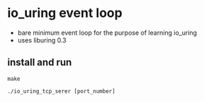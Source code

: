 # io_uring event loop

* bare minimum event loop for the purpose of learning io_uring
* uses liburing 0.3

## install and run
`make`

`./io_uring_tcp_serer [port_number]`